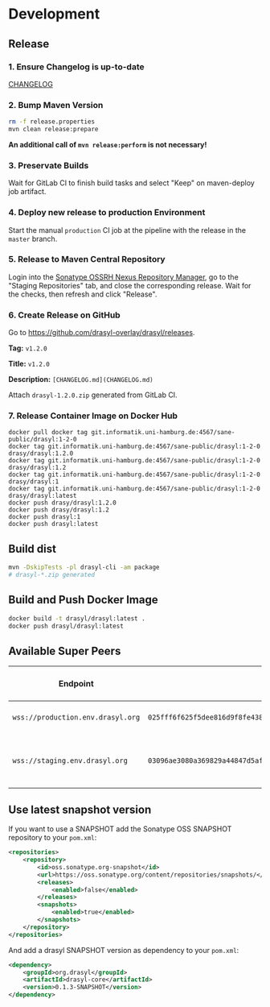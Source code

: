 # Development

## Release 

### 1. Ensure Changelog is up-to-date 

[CHANGELOG](../../CHANGELOG.md)

### 2. Bump Maven Version

```bash
rm -f release.properties
mvn clean release:prepare
```

**An additional call of `mvn release:perform` is not necessary!**

### 3. Preservate Builds

Wait for GitLab CI to finish build tasks and select "Keep" on maven-deploy job artifact.

### 4. Deploy new release to production Environment

Start the manual `production` CI job at the pipeline with the release in the `master` branch.

### 5. Release to Maven Central Repository

Login into the [Sonatype OSSRH Nexus Repository Manager](https://oss.sonatype.org), go to the "Staging Repositories" tab, and close the corresponding release. Wait for the checks, then refresh and click "Release".

### 6. Create Release on GitHub

Go to https://github.com/drasyl-overlay/drasyl/releases.

**Tag:** `v1.2.0`

**Title:** `v1.2.0`

**Description:** `[CHANGELOG.md](CHANGELOG.md)`

Attach `drasyl-1.2.0.zip` generated from GitLab CI.

### 7. Release Container Image on Docker Hub

```
docker pull docker tag git.informatik.uni-hamburg.de:4567/sane-public/drasyl:1-2-0
docker tag git.informatik.uni-hamburg.de:4567/sane-public/drasyl:1-2-0 drasy/drasyl:1.2.0
docker tag git.informatik.uni-hamburg.de:4567/sane-public/drasyl:1-2-0 drasy/drasyl:1.2
docker tag git.informatik.uni-hamburg.de:4567/sane-public/drasyl:1-2-0 drasy/drasyl:1
docker tag git.informatik.uni-hamburg.de:4567/sane-public/drasyl:1-2-0 drasy/drasyl:latest
docker push drasy/drasyl:1.2.0
docker push drasy/drasyl:1.2
docker push drasyl:1
docker push drasyl:latest
```

## Build dist

```bash
mvn -DskipTests -pl drasyl-cli -am package
# drasyl-*.zip generated
```

## Build and Push Docker Image

```bash
docker build -t drasyl/drasyl:latest .
docker push drasyl/drasyl:latest
```

## Available Super Peers

| **Endpoint**                      | **Public Key**                                                       | **Used drasyl version**                                                    |
|-----------------------------------|----------------------------------------------------------------------|----------------------------------------------------------------------------|
| `wss://production.env.drasyl.org` | `025fff6f625f5dee816d9f8fe43895479aecfda187cb6a3330894a07e698bc5bd8` | Latest stable [release](https://github.com/drasyl-overlay/drasyl/releases) |
| `wss://staging.env.drasyl.org`    | `03096ae3080a369829a44847d5af1f652bef3f9921e9e1bbad64970babe6d3c502` | Latest [successful master branch build](https://git.informatik.uni-hamburg.de/sane-public/drasyl/-/pipelines?page=1&scope=all&ref=master&status=success)                                      |

## Use latest snapshot version

If you want to use a SNAPSHOT add the Sonatype OSS SNAPSHOT repository to your `pom.xml`:
```xml
<repositories>
    <repository>
        <id>oss.sonatype.org-snapshot</id>
        <url>https://oss.sonatype.org/content/repositories/snapshots/</url>
        <releases>
            <enabled>false</enabled>
        </releases>
        <snapshots>
            <enabled>true</enabled>
        </snapshots>
    </repository>
</repositories>
```

And add a drasyl SNAPSHOT version as dependency to your `pom.xml`:
```xml
<dependency>
    <groupId>org.drasyl</groupId>
    <artifactId>drasyl-core</artifactId>
    <version>0.1.3-SNAPSHOT</version>
</dependency>
```
